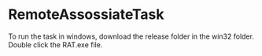 # RemoteAssossiateTask
To run the task in windows, download the release folder in the win32 folder. Double click the RAT.exe file.
